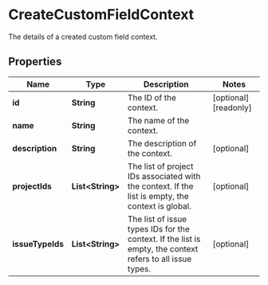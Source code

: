 

# CreateCustomFieldContext

The details of a created custom field context.
## Properties

Name | Type | Description | Notes
------------ | ------------- | ------------- | -------------
**id** | **String** | The ID of the context. |  [optional] [readonly]
**name** | **String** | The name of the context. | 
**description** | **String** | The description of the context. |  [optional]
**projectIds** | **List&lt;String&gt;** | The list of project IDs associated with the context. If the list is empty, the context is global. |  [optional]
**issueTypeIds** | **List&lt;String&gt;** | The list of issue types IDs for the context. If the list is empty, the context refers to all issue types. |  [optional]



